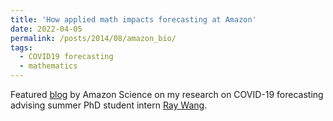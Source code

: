 ```yaml
---
title: 'How applied math impacts forecasting at Amazon'
date: 2022-04-05
permalink: /posts/2014/08/amazon_bio/
tags:
  - COVID19 forecasting
  - mathematics
---
```


Featured [blog](https://www.amazon.science/working-at-amazon/how-applied-math-impacts-forecasting-at-amazon) by Amazon Science on my research on COVID-19 forecasting advising summer PhD student intern [Ray Wang](https://rui1521.github.io/online-cv/).

